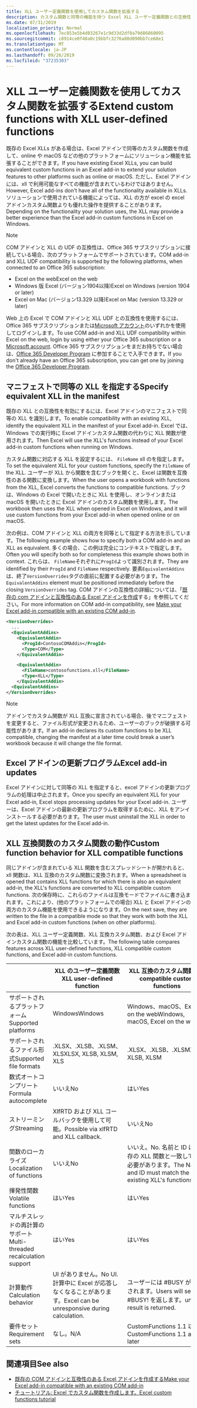 ```yaml
---
title: XLL ユーザー定義関数を使用してカスタム関数を拡張する
description: カスタム関数と同等の機能を持つ Excel XLL ユーザー定義関数との互換性を有効にする
ms.date: 07/31/2019
localization_priority: Normal
ms.openlocfilehash: 7ec853e5b4d03267e1c9d33d2df8a79d86860095
ms.sourcegitcommit: c8914ce0f48a0c19bbfc3276a80d090bb7ce68e1
ms.translationtype: MT
ms.contentlocale: ja-JP
ms.lasthandoff: 09/26/2019
ms.locfileid: "37235303"
---
```

# <a name="extend-custom-functions-with-xll-user-defined-functions"></a><span data-ttu-id="bd7d1-103">XLL ユーザー定義関数を使用してカスタム関数を拡張する</span><span class="sxs-lookup"><span data-stu-id="bd7d1-103">Extend custom functions with XLL user-defined functions</span></span>

<span data-ttu-id="bd7d1-104">既存の Excel XLLs がある場合は、Excel アドインで同等のカスタム関数を作成して、online や macOS などの他のプラットフォームにソリューション機能を拡張することができます。</span><span class="sxs-lookup"><span data-stu-id="bd7d1-104">If you have existing Excel XLLs, you can build equivalent custom functions in an Excel add-in to extend your solution features to other platforms such as online or macOS.</span></span> <span data-ttu-id="bd7d1-105">ただし、Excel アドインには、xll で利用可能なすべての機能が含まれているわけではありません。</span><span class="sxs-lookup"><span data-stu-id="bd7d1-105">However, Excel add-ins don't have all of the functionality available in XLLs.</span></span> <span data-ttu-id="bd7d1-106">ソリューションで使用されている機能によっては、XLL の方が excel の excel アドインカスタム関数よりも優れた操作を提供することがあります。</span><span class="sxs-lookup"><span data-stu-id="bd7d1-106">Depending on the functionality your solution uses, the XLL may provide a better experience than the Excel add-in custom functions in Excel on Windows.</span></span>

> [!NOTE]
> <span data-ttu-id="bd7d1-107">COM アドインと XLL の UDF の互換性は、Office 365 サブスクリプションに接続している場合、次のプラットフォームでサポートされています。</span><span class="sxs-lookup"><span data-stu-id="bd7d1-107">COM add-in and XLL UDF compatibility is supported by the following platforms, when connected to an Office 365 subscription:</span></span>
> - <span data-ttu-id="bd7d1-108">Excel on the web</span><span class="sxs-lookup"><span data-stu-id="bd7d1-108">Excel on the web</span></span>
> - <span data-ttu-id="bd7d1-109">Windows 版 Excel (バージョン1904以降)</span><span class="sxs-lookup"><span data-stu-id="bd7d1-109">Excel on Windows (version 1904 or later)</span></span>
> - <span data-ttu-id="bd7d1-110">Excel on Mac (バージョン13.329 以降)</span><span class="sxs-lookup"><span data-stu-id="bd7d1-110">Excel on Mac (version 13.329 or later)</span></span>
> 
> <span data-ttu-id="bd7d1-111">Web 上の Excel で COM アドインと XLL UDF との互換性を使用するには、Office 365 サブスクリプションまたは[Microsoft アカウント](https://account.microsoft.com/account)のいずれかを使用してログインします。</span><span class="sxs-lookup"><span data-stu-id="bd7d1-111">To use COM add-in and XLL UDF compatibility within Excel on the web, login by using either your Office 365 subscription or a [Microsoft account](https://account.microsoft.com/account).</span></span> <span data-ttu-id="bd7d1-112">Office 365 サブスクリプションをまだお持ちでない場合は、[Office 365 Developer Program](https://developer.microsoft.com/office/dev-program) に参加することで入手できます。</span><span class="sxs-lookup"><span data-stu-id="bd7d1-112">If you don't already have an Office 365 subscription, you can get one by joining the [Office 365 Developer Program](https://developer.microsoft.com/office/dev-program).</span></span>

## <a name="specify-equivalent-xll-in-the-manifest"></a><span data-ttu-id="bd7d1-113">マニフェストで同等の XLL を指定する</span><span class="sxs-lookup"><span data-stu-id="bd7d1-113">Specify equivalent XLL in the manifest</span></span>

<span data-ttu-id="bd7d1-114">既存の XLL との互換性を有効にするには、Excel アドインのマニフェストで同等の XLL を識別します。</span><span class="sxs-lookup"><span data-stu-id="bd7d1-114">To enable compatibility with an existing XLL, identify the equivalent XLL in the manifest of your Excel add-in.</span></span> <span data-ttu-id="bd7d1-115">Excel では、Windows での実行時に Excel アドインカスタム関数の代わりに XLL 関数が使用されます。</span><span class="sxs-lookup"><span data-stu-id="bd7d1-115">Then Excel will use the XLL's functions instead of your Excel add-in custom functions when running on Windows.</span></span>

<span data-ttu-id="bd7d1-116">カスタム関数に対応する XLL を設定するには、 `FileName` xll のを指定します。</span><span class="sxs-lookup"><span data-stu-id="bd7d1-116">To set the equivalent XLL for your custom functions, specify the `FileName` of the XLL.</span></span> <span data-ttu-id="bd7d1-117">ユーザーが XLL から関数を含むブックを開くと、Excel は関数を互換性のある関数に変換します。</span><span class="sxs-lookup"><span data-stu-id="bd7d1-117">When the user opens a workbook with functions from the XLL, Excel converts the functions to compatible functions.</span></span> <span data-ttu-id="bd7d1-118">ブックは、Windows の Excel で開いたときに XLL を使用し、オンラインまたは macOS を開いたときに Excel アドインのカスタム関数を使用します。</span><span class="sxs-lookup"><span data-stu-id="bd7d1-118">The workbook then uses the XLL when opened in Excel on Windows, and it will use custom functions from your Excel add-in when opened online or on macOS.</span></span>

<span data-ttu-id="bd7d1-119">次の例は、COM アドインと XLL の両方を同等として指定する方法を示しています。</span><span class="sxs-lookup"><span data-stu-id="bd7d1-119">The following example shows how to specify both a COM add-in and an XLL as equivalent.</span></span> <span data-ttu-id="bd7d1-120">多くの場合、この例は完全にコンテキストで指定します。</span><span class="sxs-lookup"><span data-stu-id="bd7d1-120">Often you will specify both so for completeness this example shows both in context.</span></span> <span data-ttu-id="bd7d1-121">これらは、 `FileName`それぞれに`ProgId`よって識別されます。</span><span class="sxs-lookup"><span data-stu-id="bd7d1-121">They are identified by their `ProgId` and `FileName` respectively.</span></span> <span data-ttu-id="bd7d1-122">要素`EquivalentAddins`は、終了`VersionOverrides`タグの直前に配置する必要があります。</span><span class="sxs-lookup"><span data-stu-id="bd7d1-122">The `EquivalentAddins` element must be positioned immediately before the closing `VersionOverrides` tag.</span></span> <span data-ttu-id="bd7d1-123">COM アドインの互換性の詳細については、「[既存の com アドインと互換性のある Excel アドインを作成](../develop/make-office-add-in-compatible-with-existing-com-add-in.md)する」を参照してください。</span><span class="sxs-lookup"><span data-stu-id="bd7d1-123">For more information on COM add-in compatibility, see [Make your Excel add-in compatible with an existing COM add-in](../develop/make-office-add-in-compatible-with-existing-com-add-in.md).</span></span>

```xml
<VersionOverrides>
  ...
  <EquivalentAddins>
    <EquivalentAddin>
      <ProgId>ContosoCOMAddin</ProgId>
      <Type>COM</Type>
    </EquivalentAddin>

    <EquivalentAddin>
      <FileName>contosofunctions.xll</FileName>
      <Type>XLL</Type>
    </EquivalentAddin>
  <EquivalentAddins>
</VersionOverrides>
```

> [!NOTE]
> <span data-ttu-id="bd7d1-124">アドインでカスタム関数が XLL 互換に宣言されている場合、後でマニフェストを変更すると、ファイル形式が変更されるため、ユーザーのブックが破損する可能性があります。</span><span class="sxs-lookup"><span data-stu-id="bd7d1-124">If an add-in declares its custom functions to be XLL compatible, changing the manifest at a later time could break a user’s workbook because it will change the file format.</span></span>

## <a name="excel-add-in-updates"></a><span data-ttu-id="bd7d1-125">Excel アドインの更新プログラム</span><span class="sxs-lookup"><span data-stu-id="bd7d1-125">Excel add-in updates</span></span>

<span data-ttu-id="bd7d1-126">Excel アドインに対して同等の XLL を指定すると、excel アドインの更新プログラムの処理は中止されます。</span><span class="sxs-lookup"><span data-stu-id="bd7d1-126">Once you specify an equivalent XLL for your Excel add-in, Excel stops processing updates for your Excel add-in.</span></span> <span data-ttu-id="bd7d1-127">ユーザーは、Excel アドインの最新の更新プログラムを取得するために、XLL をアンインストールする必要があります。</span><span class="sxs-lookup"><span data-stu-id="bd7d1-127">The user must uninstall the XLL in order to get the latest updates for the Excel add-in.</span></span>

## <a name="custom-function-behavior-for-xll-compatible-functions"></a><span data-ttu-id="bd7d1-128">XLL 互換関数のカスタム関数の動作</span><span class="sxs-lookup"><span data-stu-id="bd7d1-128">Custom function behavior for XLL compatible functions</span></span>

<span data-ttu-id="bd7d1-129">同じアドインが含まれている XLL 関数を含むスプレッドシートが開かれると、xll 関数は、XLL 互換のカスタム関数に変換されます。</span><span class="sxs-lookup"><span data-stu-id="bd7d1-129">When a spreadsheet is opened that contains XLL functions for which there is also an equivalent add-in, the XLL's functions are converted to XLL compatible custom functions.</span></span> <span data-ttu-id="bd7d1-130">次の保存時に、これらのファイルは互換モードでファイルに書き込まれます。これにより、(他のプラットフォームでの場合) XLL と Excel アドインの両方のカスタム機能を使用できるようになります。</span><span class="sxs-lookup"><span data-stu-id="bd7d1-130">On the next save, they are written to the file in a compatible mode so that they work with both the XLL and Excel add-in custom functions (when on other platforms).</span></span>

<span data-ttu-id="bd7d1-131">次の表は、XLL ユーザー定義関数、XLL 互換カスタム関数、および Excel アドインカスタム関数の機能を比較しています。</span><span class="sxs-lookup"><span data-stu-id="bd7d1-131">The following table compares features across XLL user-defined functions, XLL compatible custom functions, and Excel add-in custom functions.</span></span>

|         |<span data-ttu-id="bd7d1-132">XLL のユーザー定義関数</span><span class="sxs-lookup"><span data-stu-id="bd7d1-132">XLL user-defined function</span></span> |<span data-ttu-id="bd7d1-133">XLL 互換のカスタム関数</span><span class="sxs-lookup"><span data-stu-id="bd7d1-133">XLL compatible custom functions</span></span> |<span data-ttu-id="bd7d1-134">Excel アドインのカスタム関数</span><span class="sxs-lookup"><span data-stu-id="bd7d1-134">Excel add-in custom function</span></span> |
|---------|---------|---------|---------|
| <span data-ttu-id="bd7d1-135">サポートされるプラットフォーム</span><span class="sxs-lookup"><span data-stu-id="bd7d1-135">Supported platforms</span></span> | <span data-ttu-id="bd7d1-136">Windows</span><span class="sxs-lookup"><span data-stu-id="bd7d1-136">Windows</span></span> | <span data-ttu-id="bd7d1-137">Windows、macOS、Excel on the web</span><span class="sxs-lookup"><span data-stu-id="bd7d1-137">Windows, macOS, Excel on the web</span></span> | <span data-ttu-id="bd7d1-138">Windows、macOS、Excel on the web</span><span class="sxs-lookup"><span data-stu-id="bd7d1-138">Windows, macOS, Excel on the web</span></span> |
| <span data-ttu-id="bd7d1-139">サポートされるファイル形式</span><span class="sxs-lookup"><span data-stu-id="bd7d1-139">Supported file formats</span></span> | <span data-ttu-id="bd7d1-140">.XLSX、.XLSB、.XLSM、XLS</span><span class="sxs-lookup"><span data-stu-id="bd7d1-140">XLSX, XLSB, XLSM, XLS</span></span> | <span data-ttu-id="bd7d1-141">.XLSX、.XLSB、.XLSM</span><span class="sxs-lookup"><span data-stu-id="bd7d1-141">XLSX, XLSB, XLSM</span></span> | <span data-ttu-id="bd7d1-142">.XLSX、.XLSB、.XLSM</span><span class="sxs-lookup"><span data-stu-id="bd7d1-142">XLSX, XLSB, XLSM</span></span> |
| <span data-ttu-id="bd7d1-143">数式オートコンプリート</span><span class="sxs-lookup"><span data-stu-id="bd7d1-143">Formula autocomplete</span></span> | <span data-ttu-id="bd7d1-144">いいえ</span><span class="sxs-lookup"><span data-stu-id="bd7d1-144">No</span></span> | <span data-ttu-id="bd7d1-145">はい</span><span class="sxs-lookup"><span data-stu-id="bd7d1-145">Yes</span></span> | <span data-ttu-id="bd7d1-146">はい</span><span class="sxs-lookup"><span data-stu-id="bd7d1-146">Yes</span></span> |
| <span data-ttu-id="bd7d1-147">ストリーミング</span><span class="sxs-lookup"><span data-stu-id="bd7d1-147">Streaming</span></span> | <span data-ttu-id="bd7d1-148">XlfRTD および XLL コールバックを使用して可能。</span><span class="sxs-lookup"><span data-stu-id="bd7d1-148">Possible via xlfRTD and XLL callback.</span></span> | <span data-ttu-id="bd7d1-149">いいえ</span><span class="sxs-lookup"><span data-stu-id="bd7d1-149">No</span></span> | <span data-ttu-id="bd7d1-150">はい</span><span class="sxs-lookup"><span data-stu-id="bd7d1-150">Yes</span></span> |
| <span data-ttu-id="bd7d1-151">関数のローカライズ</span><span class="sxs-lookup"><span data-stu-id="bd7d1-151">Localization of functions</span></span> | <span data-ttu-id="bd7d1-152">いいえ</span><span class="sxs-lookup"><span data-stu-id="bd7d1-152">No</span></span> | <span data-ttu-id="bd7d1-153">いいえ。</span><span class="sxs-lookup"><span data-stu-id="bd7d1-153">No.</span></span> <span data-ttu-id="bd7d1-154">名前と ID は、既存の XLL 関数と一致している必要があります。</span><span class="sxs-lookup"><span data-stu-id="bd7d1-154">The Name and ID must match the existing XLL's functions.</span></span> | <span data-ttu-id="bd7d1-155">はい</span><span class="sxs-lookup"><span data-stu-id="bd7d1-155">Yes</span></span> |
| <span data-ttu-id="bd7d1-156">揮発性関数</span><span class="sxs-lookup"><span data-stu-id="bd7d1-156">Volatile functions</span></span> | <span data-ttu-id="bd7d1-157">はい</span><span class="sxs-lookup"><span data-stu-id="bd7d1-157">Yes</span></span> | <span data-ttu-id="bd7d1-158">はい</span><span class="sxs-lookup"><span data-stu-id="bd7d1-158">Yes</span></span> | <span data-ttu-id="bd7d1-159">はい</span><span class="sxs-lookup"><span data-stu-id="bd7d1-159">Yes</span></span> |
| <span data-ttu-id="bd7d1-160">マルチスレッドの再計算のサポート</span><span class="sxs-lookup"><span data-stu-id="bd7d1-160">Multi-threaded recalculation support</span></span> | <span data-ttu-id="bd7d1-161">はい</span><span class="sxs-lookup"><span data-stu-id="bd7d1-161">Yes</span></span> | <span data-ttu-id="bd7d1-162">はい</span><span class="sxs-lookup"><span data-stu-id="bd7d1-162">Yes</span></span> | <span data-ttu-id="bd7d1-163">はい</span><span class="sxs-lookup"><span data-stu-id="bd7d1-163">Yes</span></span> |
| <span data-ttu-id="bd7d1-164">計算動作</span><span class="sxs-lookup"><span data-stu-id="bd7d1-164">Calculation behavior</span></span> | <span data-ttu-id="bd7d1-165">UI がありません。</span><span class="sxs-lookup"><span data-stu-id="bd7d1-165">No UI.</span></span> <span data-ttu-id="bd7d1-166">計算中に Excel が応答しなくなることがあります。</span><span class="sxs-lookup"><span data-stu-id="bd7d1-166">Excel can be unresponsive during calculation.</span></span> | <span data-ttu-id="bd7d1-167">ユーザーには #BUSY が表示されます。</span><span class="sxs-lookup"><span data-stu-id="bd7d1-167">Users will see #BUSY!</span></span> <span data-ttu-id="bd7d1-168">を返します。</span><span class="sxs-lookup"><span data-stu-id="bd7d1-168">until a result is returned.</span></span> | <span data-ttu-id="bd7d1-169">ユーザーには #BUSY が表示されます。</span><span class="sxs-lookup"><span data-stu-id="bd7d1-169">Users will see #BUSY!</span></span> <span data-ttu-id="bd7d1-170">を返します。</span><span class="sxs-lookup"><span data-stu-id="bd7d1-170">until a result is returned.</span></span> |
| <span data-ttu-id="bd7d1-171">要件セット</span><span class="sxs-lookup"><span data-stu-id="bd7d1-171">Requirement sets</span></span> | <span data-ttu-id="bd7d1-172">なし。</span><span class="sxs-lookup"><span data-stu-id="bd7d1-172">N/A</span></span> | <span data-ttu-id="bd7d1-173">CustomFunctions 1.1 以降</span><span class="sxs-lookup"><span data-stu-id="bd7d1-173">CustomFunctions 1.1 and later</span></span> | <span data-ttu-id="bd7d1-174">CustomFunctions 1.1 以降</span><span class="sxs-lookup"><span data-stu-id="bd7d1-174">CustomFunctions 1.1 and later</span></span> |

## <a name="see-also"></a><span data-ttu-id="bd7d1-175">関連項目</span><span class="sxs-lookup"><span data-stu-id="bd7d1-175">See also</span></span>

- [<span data-ttu-id="bd7d1-176">既存の COM アドインと互換性のある Excel アドインを作成する</span><span class="sxs-lookup"><span data-stu-id="bd7d1-176">Make your Excel add-in compatible with an existing COM add-in</span></span>](../develop/make-office-add-in-compatible-with-existing-com-add-in.md)
- [<span data-ttu-id="bd7d1-177">チュートリアル: Excel でカスタム関数を作成します。</span><span class="sxs-lookup"><span data-stu-id="bd7d1-177">Excel custom functions tutorial</span></span>](../tutorials/excel-tutorial-create-custom-functions.md)
